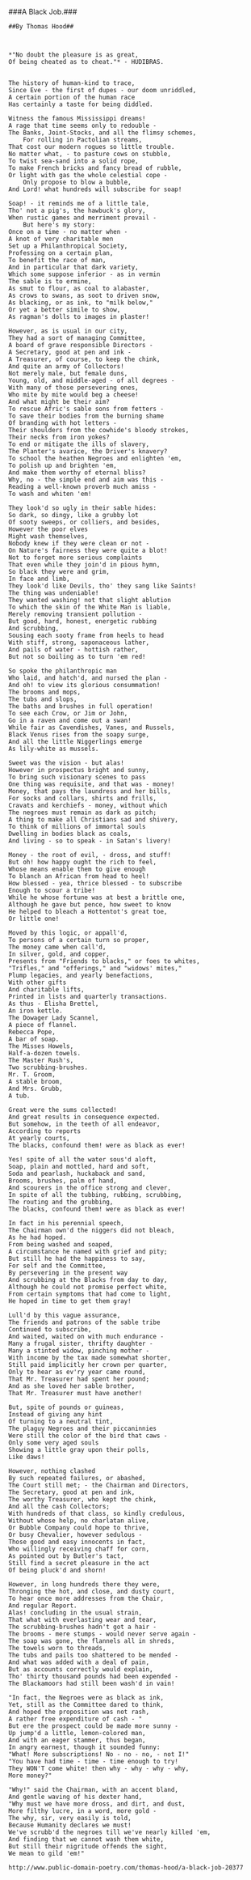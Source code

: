 ###A Black Job.###

    ##By Thomas Hood##



    *"No doubt the pleasure is as great,
    Of being cheated as to cheat."* - HUDIBRAS.


    The history of human-kind to trace,
    Since Eve - the first of dupes - our doom unriddled,
    A certain portion of the human race
    Has certainly a taste for being diddled.

    Witness the famous Mississippi dreams!
    A rage that time seems only to redouble - 
    The Banks, Joint-Stocks, and all the flimsy schemes,
        For rolling in Pactolian streams,
    That cost our modern rogues so little trouble.
    No matter what, - to pasture cows on stubble,
    To twist sea-sand into a solid rope,
    To make French bricks and fancy bread of rubble,
    Or light with gas the whole celestial cope - 
        Only propose to blow a bubble,
    And Lord! what hundreds will subscribe for soap!

    Soap! - it reminds me of a little tale,
    Tho' not a pig's, the hawbuck's glory,
    When rustic games and merriment prevail - 
        But here's my story:
    Once on a time - no matter when - 
    A knot of very charitable men
    Set up a Philanthropical Society,
    Professing on a certain plan,
    To benefit the race of man,
    And in particular that dark variety,
    Which some suppose inferior - as in vermin
    The sable is to ermine,
    As smut to flour, as coal to alabaster,
    As crows to swans, as soot to driven snow,
    As blacking, or as ink, to "milk below,"
    Or yet a better simile to show,
    As ragman's dolls to images in plaster!

    However, as is usual in our city,
    They had a sort of managing Committee,
    A board of grave responsible Directors - 
    A Secretary, good at pen and ink - 
    A Treasurer, of course, to keep the chink,
    And quite an army of Collectors!
    Not merely male, but female duns,
    Young, old, and middle-aged - of all degrees - 
    With many of those persevering ones,
    Who mite by mite would beg a cheese!
    And what might be their aim?
    To rescue Afric's sable sons from fetters - 
    To save their bodies from the burning shame
    Of branding with hot letters - 
    Their shoulders from the cowhide's bloody strokes,
    Their necks from iron yokes?
    To end or mitigate the ills of slavery,
    The Planter's avarice, the Driver's knavery?
    To school the heathen Negroes and enlighten 'em,
    To polish up and brighten 'em,
    And make them worthy of eternal bliss?
    Why, no - the simple end and aim was this - 
    Reading a well-known proverb much amiss - 
    To wash and whiten 'em!

    They look'd so ugly in their sable hides:
    So dark, so dingy, like a grubby lot
    Of sooty sweeps, or colliers, and besides,
    However the poor elves
    Might wash themselves,
    Nobody knew if they were clean or not - 
    On Nature's fairness they were quite a blot!
    Not to forget more serious complaints
    That even while they join'd in pious hymn,
    So black they were and grim,
    In face and limb,
    They look'd like Devils, tho' they sang like Saints!
    The thing was undeniable!
    They wanted washing! not that slight ablution
    To which the skin of the White Man is liable,
    Merely removing transient pollution - 
    But good, hard, honest, energetic rubbing
    And scrubbing,
    Sousing each sooty frame from heels to head
    With stiff, strong, saponaceous lather,
    And pails of water - hottish rather,
    But not so boiling as to turn 'em red!

    So spoke the philanthropic man
    Who laid, and hatch'd, and nursed the plan - 
    And oh! to view its glorious consummation!
    The brooms and mops,
    The tubs and slops,
    The baths and brushes in full operation!
    To see each Crow, or Jim or John,
    Go in a raven and come out a swan!
    While fair as Cavendishes, Vanes, and Russels,
    Black Venus rises from the soapy surge,
    And all the little Niggerlings emerge
    As lily-white as mussels.

    Sweet was the vision - but alas!
    However in prospectus bright and sunny,
    To bring such visionary scenes to pass
    One thing was requisite, and that was - money!
    Money, that pays the laundress and her bills,
    For socks and collars, shirts and frills,
    Cravats and kerchiefs - money, without which
    The negroes must remain as dark as pitch;
    A thing to make all Christians sad and shivery,
    To think of millions of immortal souls
    Dwelling in bodies black as coals,
    And living - so to speak - in Satan's livery!

    Money - the root of evil, - dross, and stuff!
    But oh! how happy ought the rich to feel,
    Whose means enable them to give enough
    To blanch an African from head to heel!
    How blessed - yea, thrice blessed - to subscribe
    Enough to scour a tribe!
    While he whose fortune was at best a brittle one,
    Although he gave but pence, how sweet to know
    He helped to bleach a Hottentot's great toe,
    Or little one!

    Moved by this logic, or appall'd,
    To persons of a certain turn so proper,
    The money came when call'd,
    In silver, gold, and copper,
    Presents from "Friends to blacks," or foes to whites,
    "Trifles," and "offerings," and "widows' mites,"
    Plump legacies, and yearly benefactions,
    With other gifts
    And charitable lifts,
    Printed in lists and quarterly transactions.
    As thus - Elisha Brettel,
    An iron kettle.
    The Dowager Lady Scannel,
    A piece of flannel.
    Rebecca Pope,
    A bar of soap.
    The Misses Howels,
    Half-a-dozen towels.
    The Master Rush's,
    Two scrubbing-brushes.
    Mr. T. Groom,
    A stable broom,
    And Mrs. Grubb,
    A tub.

    Great were the sums collected!
    And great results in consequence expected.
    But somehow, in the teeth of all endeavor,
    According to reports
    At yearly courts,
    The blacks, confound them! were as black as ever!

    Yes! spite of all the water sous'd aloft,
    Soap, plain and mottled, hard and soft,
    Soda and pearlash, huckaback and sand,
    Brooms, brushes, palm of hand,
    And scourers in the office strong and clever,
    In spite of all the tubbing, rubbing, scrubbing,
    The routing and the grubbing,
    The blacks, confound them! were as black as ever!

    In fact in his perennial speech,
    The Chairman own'd the niggers did not bleach,
    As he had hoped.
    From being washed and soaped,
    A circumstance he named with grief and pity;
    But still he had the happiness to say,
    For self and the Committee,
    By persevering in the present way
    And scrubbing at the Blacks from day to day,
    Although he could not promise perfect white,
    From certain symptoms that had come to light,
    He hoped in time to get them gray!

    Lull'd by this vague assurance,
    The friends and patrons of the sable tribe
    Continued to subscribe,
    And waited, waited on with much endurance - 
    Many a frugal sister, thrifty daughter - 
    Many a stinted widow, pinching mother - 
    With income by the tax made somewhat shorter,
    Still paid implicitly her crown per quarter,
    Only to hear as ev'ry year came round,
    That Mr. Treasurer had spent her pound;
    And as she loved her sable brother,
    That Mr. Treasurer must have another!

    But, spite of pounds or guineas,
    Instead of giving any hint
    Of turning to a neutral tint,
    The plaguy Negroes and their piccaninnies
    Were still the color of the bird that caws - 
    Only some very aged souls
    Showing a little gray upon their polls,
    Like daws!

    However, nothing clashed
    By such repeated failures, or abashed,
    The Court still met; - the Chairman and Directors,
    The Secretary, good at pen and ink,
    The worthy Treasurer, who kept the chink,
    And all the cash Collectors;
    With hundreds of that class, so kindly credulous,
    Without whose help, no charlatan alive,
    Or Bubble Company could hope to thrive,
    Or busy Chevalier, however sedulous - 
    Those good and easy innocents in fact,
    Who willingly receiving chaff for corn,
    As pointed out by Butler's tact,
    Still find a secret pleasure in the act
    Of being pluck'd and shorn!

    However, in long hundreds there they were,
    Thronging the hot, and close, and dusty court,
    To hear once more addresses from the Chair,
    And regular Report.
    Alas! concluding in the usual strain,
    That what with everlasting wear and tear,
    The scrubbing-brushes hadn't got a hair - 
    The brooms - mere stumps - would never serve again - 
    The soap was gone, the flannels all in shreds,
    The towels worn to threads,
    The tubs and pails too shattered to be mended - 
    And what was added with a deal of pain,
    But as accounts correctly would explain,
    Tho' thirty thousand pounds had been expended - 
    The Blackamoors had still been wash'd in vain!

    "In fact, the Negroes were as black as ink,
    Yet, still as the Committee dared to think,
    And hoped the proposition was not rash,
    A rather free expenditure of cash - "
    But ere the prospect could be made more sunny - 
    Up jump'd a little, lemon-colored man,
    And with an eager stammer, thus began,
    In angry earnest, though it sounded funny:
    "What! More subscriptions! No - no - no, - not I!"
    "You have had time - time - time enough to try!
    They WON'T come white! then why - why - why - why,
    More money?"

    "Why!" said the Chairman, with an accent bland,
    And gentle waving of his dexter hand,
    "Why must we have more dross, and dirt, and dust,
    More filthy lucre, in a word, more gold - 
    The why, sir, very easily is told,
    Because Humanity declares we must!
    We've scrubb'd the negroes till we've nearly killed 'em,
    And finding that we cannot wash them white,
    But still their nigritude offends the sight,
    We mean to gild 'em!"
    
    http://www.public-domain-poetry.com/thomas-hood/a-black-job-20377
